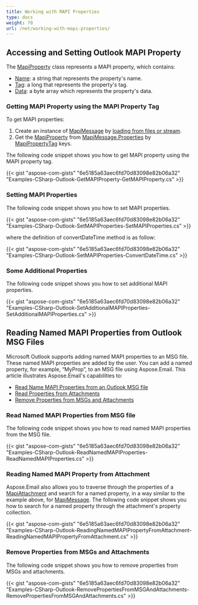 ```yaml
---
title: Working with MAPI Properties
type: docs
weight: 70
url: /net/working-with-mapi-properties/
---
```



## **Accessing and Setting Outlook MAPI Property**
The [MapiProperty](https://reference.aspose.com/email/net/aspose.email.mapi/mapiproperty) class represents a MAPI property, which contains:

- [Name](https://reference.aspose.com/email/net/aspose.email.mapi/mapiproperty/properties/name): a string that represents the property's name.
- [Tag](https://reference.aspose.com/email/net/aspose.email.mapi/mapiproperty/properties/tag): a long that represents the property's tag.
- [Data](https://reference.aspose.com/email/net/aspose.email.mapi/mapiproperty/properties/data): a byte array which represents the property's data.
### **Getting MAPI Property using the MAPI Property Tag**
To get MAPI properties:

1. Create an instance of [MapiMessage](https://reference.aspose.com/email/net/aspose.email.mapi/mapimessage) by [loading from files or stream](/email/net/managing-message-files-with-aspose-email-outlook/).
1. Get the [MapiProperty](https://reference.aspose.com/email/net/aspose.email.mapi/mapiproperty) from [MapiMessage.Properties](https://reference.aspose.com/email/net/aspose.email.mapi/mapiproperty/properties/index) by [MapiPropertyTag](https://reference.aspose.com/email/net/aspose.email.mapi/mapipropertytag) keys.

The following code snippet shows you how to get MAPI property using the MAPI property tag.



{{< gist "aspose-com-gists" "6e5185a63aec6fd70d83098e82b06a32" "Examples-CSharp-Outlook-GetMAPIProperty-GetMAPIProperty.cs" >}}
### **Setting MAPI Properties**
The following code snippet shows you how to set MAPI properties.



{{< gist "aspose-com-gists" "6e5185a63aec6fd70d83098e82b06a32" "Examples-CSharp-Outlook-SetMAPIProperties-SetMAPIProperties.cs" >}}



where the definition of convertDateTime method is as follow:



{{< gist "aspose-com-gists" "6e5185a63aec6fd70d83098e82b06a32" "Examples-CSharp-Outlook-SetMAPIProperties-ConvertDateTime.cs" >}}
### **Some Additional Properties**
The following code snippet shows you how to set additional MAPI properties.



{{< gist "aspose-com-gists" "6e5185a63aec6fd70d83098e82b06a32" "Examples-CSharp-Outlook-SetAdditionalMAPIProperties-SetAdditionalMAPIProperties.cs" >}}
## **Reading Named MAPI Properties from Outlook MSG Files**
Microsoft Outlook supports adding named MAPI properties to an MSG file. These named MAPI properties are added by the user. You can add a named property, for example, “MyProp”, to an MSG file using Aspose.Email. This article illustrates Aspose.Email's capabilities to:

- [Read Name MAPI Properties from an Outlook MSG file](#read-named-mapi-properties-from-msg-file)
- [Read Properties from Attachments](#reading-named-mapi-property-from-attachment)
- [Remove Properties from MSGs and Attachments](#remove-properties-from-msgs-and-attachments)
### **Read Named MAPI Properties from MSG file**
The following code snippet shows you how to read named MAPI properties from the MSG file.



{{< gist "aspose-com-gists" "6e5185a63aec6fd70d83098e82b06a32" "Examples-CSharp-Outlook-ReadNamedMAPIProperties-ReadNamedMAPIProperties.cs" >}}
### **Reading Named MAPI Property from Attachment**
Aspose.Email also allows you to traverse through the properties of a [MapiAttachment](https://reference.aspose.com/email/net/aspose.email.mapi/mapiattachment) and search for a named property, in a way similar to the example above, for [MapiMessage](https://reference.aspose.com/email/net/aspose.email.mapi/mapimessage). The following code snippet shows you how to search for a named property through the attachment's property collection.



{{< gist "aspose-com-gists" "6e5185a63aec6fd70d83098e82b06a32" "Examples-CSharp-Outlook-ReadingNamedMAPIPropertyFromAttachment-ReadingNamedMAPIPropertyFromAttachment.cs" >}}
### **Remove Properties from MSGs and Attachments**
The following code snippet shows you how to remove properties from MSGs and attachments.



{{< gist "aspose-com-gists" "6e5185a63aec6fd70d83098e82b06a32" "Examples-CSharp-Outlook-RemovePropertiesFromMSGAndAttachments-RemovePropertiesFromMSGAndAttachments.cs" >}}
